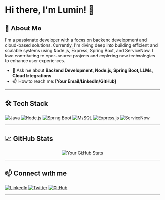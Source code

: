 # Hi there, I'm Lumin! 👋

## 🚀 About Me

I'm a passionate developer with a focus on backend development and cloud-based solutions. Currently, I'm diving deep into building efficient and scalable systems using Node.js, Express, Spring Boot, and ServiceNow. I love contributing to open-source projects and exploring new technologies to enhance user experiences.

- 💬 Ask me about **Backend Development, Node.js, Spring Boot, LLMs, Cloud Integrations**  
- 📫 How to reach me: **[Your Email/LinkedIn/GitHub]**  

---

## 🛠️ Tech Stack

![Java](https://img.shields.io/badge/Java-ED8B00?style=for-the-badge&logo=java&logoColor=white)
![Node.js](https://img.shields.io/badge/Node.js-43853D?style=for-the-badge&logo=node.js&logoColor=white)
![Spring Boot](https://img.shields.io/badge/Spring%20Boot-6DB33F?style=for-the-badge&logo=spring&logoColor=white)
![MySQL](https://img.shields.io/badge/MySQL-4479A1?style=for-the-badge&logo=mysql&logoColor=white)
![Express.js](https://img.shields.io/badge/Express.js-404D59?style=for-the-badge)
![ServiceNow](https://img.shields.io/badge/ServiceNow-0E96E0?style=for-the-badge&logo=ServiceNow&logoColor=white)

---

## 📈 GitHub Stats

<p align="center">
  <img src="https://github-readme-stats.vercel.app/api?username=LuminDeSilva&show_icons=true&theme=radical" alt="Your GitHub Stats" />
</p>

---

## 📫 Connect with me

[![LinkedIn](https://img.shields.io/badge/LinkedIn-0A66C2?style=for-the-badge&logo=linkedin&logoColor=white)](https://www.linkedin.com/in/lumin-de-silva/)
[![Twitter](https://img.shields.io/badge/Twitter-1DA1F2?style=for-the-badge&logo=twitter&logoColor=white)](https://twitter.com/yourhandle)
[![GitHub](https://img.shields.io/badge/GitHub-181717?style=for-the-badge&logo=github&logoColor=white)](https://github.com/LuminDeSilva)

---

<!--
**LuminDeSilva/LuminDeSilva** is a ✨ _special_ ✨ repository because its `README.md` (this file) appears on your GitHub profile.

Here are some ideas to get you started:

- 🔭 I’m currently working on ...
- 🌱 I’m currently learning ...
- 👯 I’m looking to collaborate on ...
- 🤔 I’m looking for help with ...
- 💬 Ask me about ...
- 📫 How to reach me: ...
- 😄 Pronouns: ...
- ⚡ Fun fact: ...
-->
